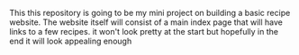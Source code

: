 This this repository is going to be my mini project on building a basic recipe website. 
The website itself will consist of a main index page that will have links to a few recipes. 
it won't look pretty at the start but hopefully in the end it will look appealing enough 
